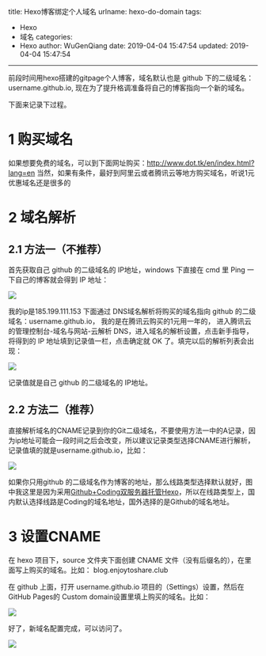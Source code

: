 title: Hexo博客绑定个人域名
urlname: hexo-do-domain
tags:
  - Hexo
  - 域名
categories:
  - Hexo
author: WuGenQiang
date: 2019-04-04 15:47:54
updated: 2019-04-04 15:47:54
---

前段时间用hexo搭建的gitpage个人博客，域名默认也是 github 下的二级域名：username.github.io, 
现在为了提升格调准备将自己的博客指向一个新的域名。
<!--more-->

下面来记录下过程。

# 1 购买域名
如果想要免费的域名，可以到下面网址购买：http://www.dot.tk/en/index.html?lang=en
当然，如果有条件，最好到阿里云或者腾讯云等地方购买域名，听说1元优惠域名还是很多的

# 2 域名解析
## 2.1 方法一（不推荐）
首先获取自己 github 的二级域名的 IP地址，windows 下直接在 cmd 里 Ping 一下自己的博客就会得到 IP 地址：

![](https://raw.githubusercontent.com/wugenqiang/picGo/master/pictures/20190404155814.png)

我的ip是185.199.111.153
下面通过 DNS域名解析将购买的域名指向 github 的二级域名：username.github.io，
我的是在腾讯云购买的1元用一年的，
进入腾讯云的管理控制台-域名与网站-云解析 DNS，进入域名的解析设置，点击新手指导，将得到的 IP 地址填到记录值一栏，点击确定就 OK 了。填完以后的解析列表会出现：

![](https://raw.githubusercontent.com/wugenqiang/picGo/master/pictures/20190404162502.png)

记录值就是自己 github 的二级域名的 IP地址。
## 2.2 方法二（推荐）
直接解析域名的CNAME记录到你的Git二级域名，不要使用方法一中的A记录，因为ip地址可能会一段时间之后会改变，所以建议记录类型选择CNAME进行解析，记录值填的就是username.github.io，比如：

![](https://raw.githubusercontent.com/wugenqiang/picGo/master/pictures/20190410084011.png)

如果你只用github 的二级域名作为博客的地址，那么线路类型选择默认就好，图中我这里是因为采用[Github+Coding双服务器托管Hexo](https://blog.enjoytoshare.club/article/hexo-do-server-hosting.html)，所以在线路类型上，国内默认选择线路是Coding的域名地址，国外选择的是Github的域名地址。

# 3 设置CNAME
在 hexo 项目下，source 文件夹下面创建 CNAME 文件（没有后缀名的），在里面写上购买的域名。比如：
blog.enjoytoshare.club

在 github 上面，打开 username.github.io 项目的（Settings）设置，然后在 GitHub Pages的 Custom domain设置里填上购买的域名。比如：

![](https://raw.githubusercontent.com/wugenqiang/picGo/master/pictures/20190404162901.png)

好了，新域名配置完成，可以访问了。

![](https://raw.githubusercontent.com/wugenqiang/picGo/master/pictures/20190404163631.png)



